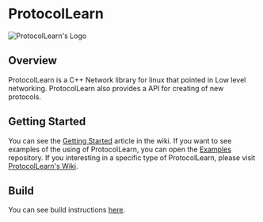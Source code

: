 # ProtocolLearn

![ProtocolLearn's Logo](https://github.com/ProtocolLearn/ProtocolLearn/blob/master/Images/Logo.png)

## Overview
ProtocolLearn is a C++ Network library for linux that pointed in Low level networking. ProtocolLearn also provides a API for creating of new protocols.

## Getting Started
You can see the [Getting Started](https://github.com/ProtocolLearn/ProtocolLearn/wiki/Getting-Started) article in the wiki.
If you want to see examples of the using of ProtocolLearn, you can open the [Examples](https://github.com/ProtocolLearn/ProtocolLearn-Examples) repository.
If you interesting in a specific type of ProtocolLearn, please visit [ProtocolLearn's Wiki](https://github.com/ProtocolLearn/ProtocolLearn/wiki).

## Build
You can see build instructions [here](https://github.com/ProtocolLearn/ProtocolLearn/wiki/How-to-build-ProtocolLearn%3F).
